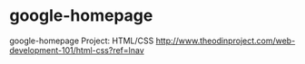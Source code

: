 # google-homepage
google-homepage
Project: HTML/CSS
http://www.theodinproject.com/web-development-101/html-css?ref=lnav
